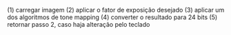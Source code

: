 (1) carregar imagem
(2) aplicar o fator de exposição desejado
(3) aplicar um dos algoritmos de tone mapping
(4) converter o resultado para 24 bits
(5) retornar passo 2, caso haja alteração pelo teclado

